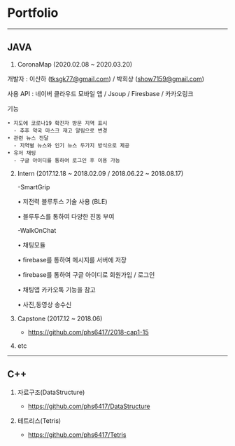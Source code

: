 # Portfolio
------------------
JAVA
---------
1. CoronaMap (2020.02.08 ~ 2020.03.20)


  개발자 : 이산하 (tksgk77@gmail.com) / 박희상 (show7159@gmail.com)
  
  사용 API : 네이버 클라우드 모바일 앱 / Jsoup / Firesbase / 카카오링크
  
  기능 
  
    • 지도에 코로나19 확진자 방문 지역 표시 
      - 추후 약국 마스크 재고 알림으로 변경 
    • 관련 뉴스 전달 
      - 지역별 뉴스와 인기 뉴스 두가지 방식으로 제공 
    • 유저 채팅 
      - 구글 아이디를 통하여 로그인 후 이용 가능
      
      
2. Intern (2017.12.18 ~ 2018.02.09 / 2018.06.22 ~ 2018.08.17)

      -SmartGrip
 
    • 저전력 블루투스 기술 사용 (BLE)
   
    • 블루투스를 통하여 다양한 진동 부여
 
      -WalkOnChat
 
    • 채팅모듈
    
    • firebase를 통하여 메시지를 서버에 저장
    
    • firebase를 통하여 구글 아이디로 회원가입 / 로그인
  
    • 채팅앱 카카오톡 기능을 참고
    
    • 사진,동영상 송수신

3. Capstone (2017.12 ~ 2018.06)

      - https://github.com/phs6417/2018-cap1-15

4. etc

  
---------
C++
-----
1. 자료구조(DataStructure)

      - https://github.com/phs6417/DataStructure
      
2. 테트리스(Tetris)

      - https://github.com/phs6417/Tetris
